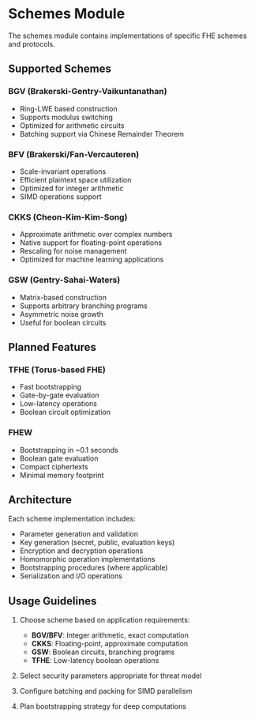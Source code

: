 # Schemes Module

The schemes module contains implementations of specific FHE schemes and protocols.

## Supported Schemes

### BGV (Brakerski-Gentry-Vaikuntanathan)
- Ring-LWE based construction
- Supports modulus switching
- Optimized for arithmetic circuits
- Batching support via Chinese Remainder Theorem

### BFV (Brakerski/Fan-Vercauteren)
- Scale-invariant operations
- Efficient plaintext space utilization
- Optimized for integer arithmetic
- SIMD operations support

### CKKS (Cheon-Kim-Kim-Song)
- Approximate arithmetic over complex numbers
- Native support for floating-point operations
- Rescaling for noise management
- Optimized for machine learning applications

### GSW (Gentry-Sahai-Waters)
- Matrix-based construction
- Supports arbitrary branching programs
- Asymmetric noise growth
- Useful for boolean circuits

## Planned Features

### TFHE (Torus-based FHE)
- Fast bootstrapping
- Gate-by-gate evaluation
- Low-latency operations
- Boolean circuit optimization

### FHEW
- Bootstrapping in ~0.1 seconds
- Boolean gate evaluation
- Compact ciphertexts
- Minimal memory footprint

## Architecture

Each scheme implementation includes:
- Parameter generation and validation
- Key generation (secret, public, evaluation keys)
- Encryption and decryption operations
- Homomorphic operation implementations
- Bootstrapping procedures (where applicable)
- Serialization and I/O operations

## Usage Guidelines

1. Choose scheme based on application requirements:
   - **BGV/BFV**: Integer arithmetic, exact computation
   - **CKKS**: Floating-point, approximate computation
   - **GSW**: Boolean circuits, branching programs
   - **TFHE**: Low-latency boolean operations

2. Select security parameters appropriate for threat model
3. Configure batching and packing for SIMD parallelism
4. Plan bootstrapping strategy for deep computations